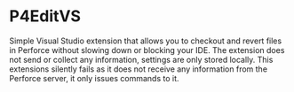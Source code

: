 # P4EditVS
Simple Visual Studio extension that allows you to checkout and revert files in Perforce without slowing down or blocking your IDE. The extension does not send or collect any information, settings are only stored locally. This extensions silently fails as it does not receive any information from the Perforce server, it only issues commands to it.
